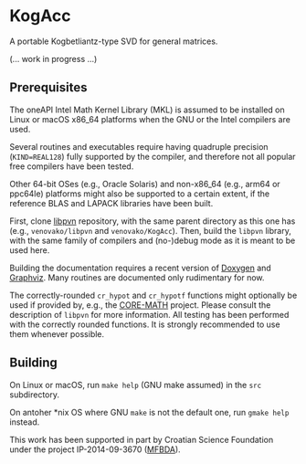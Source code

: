 # KogAcc
A portable Kogbetliantz-type SVD for general matrices.

(... work in progress ...)

## Prerequisites

The oneAPI Intel Math Kernel Library (MKL) is assumed to be installed on Linux or macOS x86_64 platforms when the GNU or the Intel compilers are used.

Several routines and executables require having quadruple precision (`KIND=REAL128`) fully supported by the compiler, and therefore not all popular free compilers have been tested.

Other 64-bit OSes (e.g., Oracle Solaris) and non-x86_64 (e.g., arm64 or ppc64le) platforms might also be supported to a certain extent, if the reference BLAS and LAPACK libraries have been built.

First, clone [libpvn](https://github.com/venovako/libpvn) repository, with the same parent directory as this one has (e.g., `venovako/libpvn` and `venovako/KogAcc`).
Then, build the `libpvn` library, with the same family of compilers and (no-)debug mode as it is meant to be used here.

Building the documentation requires a recent version of [Doxygen](https://doxygen.nl) and [Graphviz](https://graphviz.org).
Many routines are documented only rudimentary for now.

The correctly-rounded `cr_hypot` and `cr_hypotf` functions might optionally be used if provided by, e.g., the [CORE-MATH](https://core-math.gitlabpages.inria.fr) project.
Please consult the description of `libpvn` for more information.
All testing has been performed with the correctly rounded functions.
It is strongly recommended to use them whenever possible.

## Building

On Linux or macOS, run `make help` (GNU make assumed) in the `src` subdirectory.

On antoher \*nix OS where GNU `make` is not the default one, run `gmake help` instead.

This work has been supported in part by Croatian Science Foundation under the project IP-2014-09-3670 ([MFBDA](https://web.math.pmf.unizg.hr/mfbda/)).
